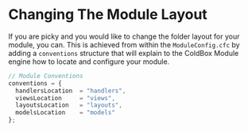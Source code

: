 # Changing The Module Layout

If you are picky and you would like to change the folder layout for your module, you can. This is achieved from within the `ModuleConfig.cfc` by adding a `conventions` structure that will explain to the ColdBox Module engine how to locate and configure your module.

```javascript
// Module Conventions
conventions = {
  handlersLocation  = "handlers",
  viewsLocation     = "views",
  layoutsLocation   = "layouts",
  modelsLocation    = "models"
};
```

